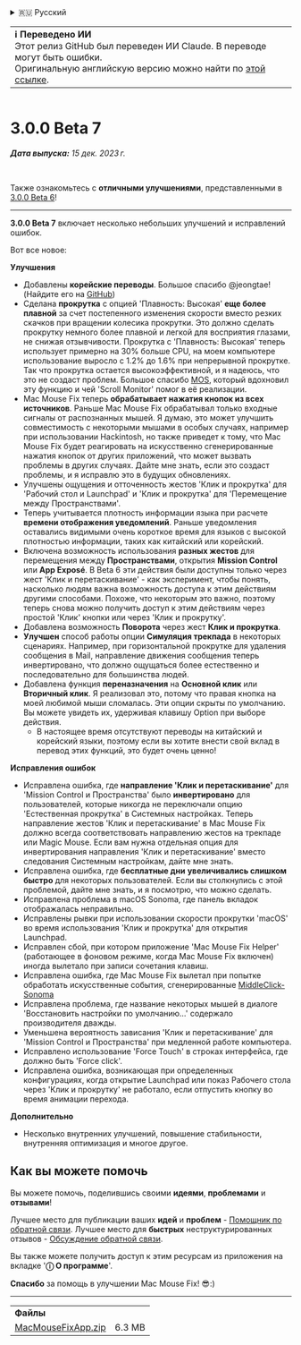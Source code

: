 <details>
<summary>🇷🇺 Русский</summary>

[🇬🇧 English (GitHub)](https://github.com/noah-nuebling/mac-mouse-fix/releases/tag/3.0.0-Beta-7)\
[🇦🇩 Català](https://redirect.macmousefix.com/?target=mmf-release&tag=3.0.0-Beta-7&locale=ca)\
[🇩🇪 Deutsch](https://redirect.macmousefix.com/?target=mmf-release&tag=3.0.0-Beta-7&locale=de)\
[🇪🇸 Español](https://redirect.macmousefix.com/?target=mmf-release&tag=3.0.0-Beta-7&locale=es)\
[🇫🇷 Français](https://redirect.macmousefix.com/?target=mmf-release&tag=3.0.0-Beta-7&locale=fr)\
[🇮🇩 Indonesia](https://redirect.macmousefix.com/?target=mmf-release&tag=3.0.0-Beta-7&locale=id)\
[🇮🇹 Italiano](https://redirect.macmousefix.com/?target=mmf-release&tag=3.0.0-Beta-7&locale=it)\
[🇭🇺 Magyar](https://redirect.macmousefix.com/?target=mmf-release&tag=3.0.0-Beta-7&locale=hu)\
[🇳🇱 Nederlands](https://redirect.macmousefix.com/?target=mmf-release&tag=3.0.0-Beta-7&locale=nl)\
[🇵🇱 Polski](https://redirect.macmousefix.com/?target=mmf-release&tag=3.0.0-Beta-7&locale=pl)\
[🇧🇷 Português (Brasil)](https://redirect.macmousefix.com/?target=mmf-release&tag=3.0.0-Beta-7&locale=pt-BR)\
[🇵🇹 Português (Portugal)](https://redirect.macmousefix.com/?target=mmf-release&tag=3.0.0-Beta-7&locale=pt-PT)\
[🇷🇴 Română](https://redirect.macmousefix.com/?target=mmf-release&tag=3.0.0-Beta-7&locale=ro)\
[🇸🇪 Svenska](https://redirect.macmousefix.com/?target=mmf-release&tag=3.0.0-Beta-7&locale=sv)\
[🇻🇳 Tiếng Việt](https://redirect.macmousefix.com/?target=mmf-release&tag=3.0.0-Beta-7&locale=vi)\
[🇹🇷 Türkçe](https://redirect.macmousefix.com/?target=mmf-release&tag=3.0.0-Beta-7&locale=tr)\
[🇨🇿 Čeština](https://redirect.macmousefix.com/?target=mmf-release&tag=3.0.0-Beta-7&locale=cs)\
[🇬🇷 Ελληνικά](https://redirect.macmousefix.com/?target=mmf-release&tag=3.0.0-Beta-7&locale=el)\
**🇷🇺 Русский**\
[🇺🇦 Українська](https://redirect.macmousefix.com/?target=mmf-release&tag=3.0.0-Beta-7&locale=uk)\
[🇮🇱 עברית](https://redirect.macmousefix.com/?target=mmf-release&tag=3.0.0-Beta-7&locale=he)\
[🇸🇦 العربية](https://redirect.macmousefix.com/?target=mmf-release&tag=3.0.0-Beta-7&locale=ar)\
[🇮🇳 हिन्दी](https://redirect.macmousefix.com/?target=mmf-release&tag=3.0.0-Beta-7&locale=hi)\
[🇹🇭 ไทย](https://redirect.macmousefix.com/?target=mmf-release&tag=3.0.0-Beta-7&locale=th)\
[🇨🇳 中文 (简体)](https://redirect.macmousefix.com/?target=mmf-release&tag=3.0.0-Beta-7&locale=zh-Hans)\
[🇨🇳 中文 (繁體)](https://redirect.macmousefix.com/?target=mmf-release&tag=3.0.0-Beta-7&locale=zh-Hant)\
[🇭🇰 中文（香港)](https://redirect.macmousefix.com/?target=mmf-release&tag=3.0.0-Beta-7&locale=zh-HK)\
[🇯🇵 日本語](https://redirect.macmousefix.com/?target=mmf-release&tag=3.0.0-Beta-7&locale=ja)\
[🇰🇷 한국어](https://redirect.macmousefix.com/?target=mmf-release&tag=3.0.0-Beta-7&locale=ko)\
[Help translate Mac Mouse Fix to different languages!](https://github.com/noah-nuebling/mac-mouse-fix/discussions/731)
</details>
<table align=><td>
<b>ℹ️ Переведено ИИ</b><br>
Этот релиз GitHub был переведен ИИ Claude. В переводе могут быть ошибки.<br>
Оригинальную английскую версию можно найти по <a href="https://github.com/noah-nuebling/mac-mouse-fix/releases/tag/3.0.0-Beta-7">этой ссылке</a>.
</td></table>

<table></table>

# 3.0.0 Beta 7
***Дата выпуска:** 15 дек. 2023 г.*

<br>

Также ознакомьтесь с **отличными улучшениями**, представленными в [3.0.0 Beta 6](https://redirect.macmousefix.com/?target=mmf-release&tag=3.0.0-Beta-6&locale=ru)!


---

**3.0.0 Beta 7** включает несколько небольших улучшений и исправлений ошибок.

Вот все новое:

**Улучшения**

- Добавлены **корейские переводы**. Большое спасибо @jeongtae! (Найдите его на [GitHub](https://github.com/jeongtae))
- Сделана **прокрутка** с опцией 'Плавность: Высокая' **еще более плавной** за счет постепенного изменения скорости вместо резких скачков при вращении колесика прокрутки. Это должно сделать прокрутку немного более плавной и легкой для восприятия глазами, не снижая отзывчивости. Прокрутка с 'Плавность: Высокая' теперь использует примерно на 30% больше CPU, на моем компьютере использование выросло с 1.2% до 1.6% при непрерывной прокрутке. Так что прокрутка остается высокоэффективной, и я надеюсь, что это не создаст проблем. Большое спасибо [MOS](https://mos.caldis.me/), который вдохновил эту функцию и чей 'Scroll Monitor' помог в её реализации.
- Mac Mouse Fix теперь **обрабатывает нажатия кнопок из всех источников**. Раньше Mac Mouse Fix обрабатывал только входные сигналы от распознанных мышей. Я думаю, это может улучшить совместимость с некоторыми мышами в особых случаях, например при использовании Hackintosh, но также приведет к тому, что Mac Mouse Fix будет реагировать на искусственно сгенерированные нажатия кнопок от других приложений, что может вызвать проблемы в других случаях. Дайте мне знать, если это создаст проблемы, и я исправлю это в будущих обновлениях.
- Улучшены ощущения и отточенность жестов 'Клик и прокрутка' для 'Рабочий стол и Launchpad' и 'Клик и прокрутка' для 'Перемещение между Пространствами'.
- Теперь учитывается плотность информации языка при расчете **времени отображения уведомлений**. Раньше уведомления оставались видимыми очень короткое время для языков с высокой плотностью информации, таких как китайский или корейский.
- Включена возможность использования **разных жестов** для перемещения между **Пространствами**, открытия **Mission Control** или **App Exposé**. В Beta 6 эти действия были доступны только через жест 'Клик и перетаскивание' - как эксперимент, чтобы понять, насколько людям важна возможность доступа к этим действиям другими способами. Похоже, что некоторым это важно, поэтому теперь снова можно получить доступ к этим действиям через простой 'Клик' кнопки или через 'Клик и прокрутку'.
- Добавлена возможность **Поворота** через жест **Клик и прокрутка**.
- **Улучшен** способ работы опции **Симуляция трекпада** в некоторых сценариях. Например, при горизонтальной прокрутке для удаления сообщения в Mail, направление движения сообщения теперь инвертировано, что должно ощущаться более естественно и последовательно для большинства людей.
- Добавлена функция **переназначения** на **Основной клик** или **Вторичный клик**. Я реализовал это, потому что правая кнопка на моей любимой мыши сломалась. Эти опции скрыты по умолчанию. Вы можете увидеть их, удерживая клавишу Option при выборе действия.
  - В настоящее время отсутствуют переводы на китайский и корейский языки, поэтому если вы хотите внести свой вклад в перевод этих функций, это будет очень ценно!

**Исправления ошибок**

- Исправлена ошибка, где **направление 'Клик и перетаскивание'** для 'Mission Control и Пространства' было **инвертировано** для пользователей, которые никогда не переключали опцию 'Естественная прокрутка' в Системных настройках. Теперь направление жестов 'Клик и перетаскивание' в Mac Mouse Fix должно всегда соответствовать направлению жестов на трекпаде или Magic Mouse. Если вам нужна отдельная опция для инвертирования направления 'Клик и перетаскивание' вместо следования Системным настройкам, дайте мне знать.
- Исправлена ошибка, где **бесплатные дни** **увеличивались слишком быстро** для некоторых пользователей. Если вы столкнулись с этой проблемой, дайте мне знать, и я посмотрю, что можно сделать.
- Исправлена проблема в macOS Sonoma, где панель вкладок отображалась неправильно.
- Исправлены рывки при использовании скорости прокрутки 'macOS' во время использования 'Клик и прокрутка' для открытия Launchpad.
- Исправлен сбой, при котором приложение 'Mac Mouse Fix Helper' (работающее в фоновом режиме, когда Mac Mouse Fix включен) иногда вылетало при записи сочетания клавиш.
- Исправлена ошибка, где Mac Mouse Fix вылетал при попытке обработать искусственные события, сгенерированные [MiddleClick-Sonoma](https://github.com/artginzburg/MiddleClick-Sonoma)
- Исправлена проблема, где название некоторых мышей в диалоге 'Восстановить настройки по умолчанию...' содержало производителя дважды.
- Уменьшена вероятность зависания 'Клик и перетаскивание' для 'Mission Control и Пространства' при медленной работе компьютера.
- Исправлено использование 'Force Touch' в строках интерфейса, где должно быть 'Force click'.
- Исправлена ошибка, возникающая при определенных конфигурациях, когда открытие Launchpad или показ Рабочего стола через 'Клик и прокрутку' не работало, если отпустить кнопку во время анимации перехода.


**Дополнительно**

- Несколько внутренних улучшений, повышение стабильности, внутренняя оптимизация и многое другое.

## Как вы можете помочь

Вы можете помочь, поделившись своими **идеями**, **проблемами** и **отзывами**!

Лучшее место для публикации ваших **идей** и **проблем** - [Помощник по обратной связи](https://noah-nuebling.github.io/mac-mouse-fix-feedback-assistant/?type=bug-report).
Лучшее место для **быстрых** неструктурированных отзывов - [Обсуждение обратной связи](https://github.com/noah-nuebling/mac-mouse-fix/discussions/366).

Вы также можете получить доступ к этим ресурсам из приложения на вкладке '**ⓘ О программе**'.

**Спасибо** за помощь в улучшении Mac Mouse Fix! 😎:)

---

<table align="start">
<tr>
    <td colspan=2>
        <b>Файлы</b>
    </td>
</tr>
<tr>
    <td><a href="https://github.com/noah-nuebling/mac-mouse-fix/releases/download/3.0.0-Beta-7/MacMouseFixApp.zip">MacMouseFixApp.zip</a></td>
    <td>6.3 MB</td>
</tr>
</table>